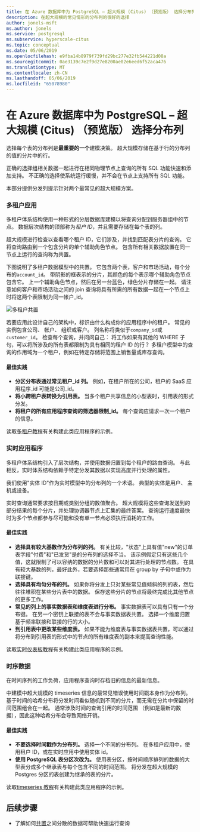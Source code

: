 ```yaml
---
title: 在 Azure 数据库中为 PostgreSQL – 超大规模 (Citus) （预览版） 选择分布列
description: 在超大规模的常见情形的分布列的很好的选择
author: jonels-msft
ms.author: jonels
ms.service: postgresql
ms.subservice: hyperscale-citus
ms.topic: conceptual
ms.date: 05/06/2019
ms.openlocfilehash: e9fba14b8979f739fd29bc277e32fb544221d08a
ms.sourcegitcommit: 0ae3139c7e2f9d27e8200ae02e6eed6f52aca476
ms.translationtype: MT
ms.contentlocale: zh-CN
ms.lasthandoff: 05/06/2019
ms.locfileid: "65078980"
---
```

# <a name="choose-distribution-columns-in-azure-database-for-postgresql--hyperscale-citus-preview"></a>在 Azure 数据库中为 PostgreSQL – 超大规模 (Citus) （预览版） 选择分布列

选择每个表的分布列是**最重要的一个**建模决策。 超大规模存储在基于行的分布列的值的分片中的行。

正确的选择组相关数据一起进行在相同物理节点上查询的所有 SQL 功能快速和添加支持。 不正确的选择使系统运行缓慢，并不会在节点上支持所有 SQL 功能。

本部分提供分发列提示针对两个最常见的超大规模方案。

### <a name="multi-tenant-apps"></a>多租户应用

多租户体系结构使用一种形式的分层数据库建模以将查询分配到服务器组中的节点。  数据层次结构的顶部称为*租户 ID*，并且需要存储在每个表的列。

超大规模进行检查以查看哪个租户 ID，它们涉及，并找到匹配表分片的查询。 它将查询路由到一个包含分片的单个辅助角色节点。 包含所有相关数据放置在同一节点上运行的查询称为共置。

下图说明了多租户数据模型中的共置。 它包含两个表，客户和市场活动，每个分布的`account_id`。 带阴影的框表示的分片，其颜色的每个表示哪个辅助角色节点包含它。 上一个辅助角色节点，然后在另一台蓝色，绿色分片存储在一起。 请注意如何客户和市场活动之间的 join 查询将具有所需的所有数据一起在一个节点上时将这两个表限制为同一帐户\_id。

![多租户共置](media/concepts-hyperscale-choosing-distribution-column/multi-tenant-colocation.png)

若要应用此设计自己的架构中，标识由什么构成你的应用程序中的租户。 常见的实例包含公司、 帐户、 组织或客户。 列名称将类似于`company_id`或`customer_id`。 检查每个查询，并问问自己： 将工作如果有其他的 WHERE 子句，可以将所涉及的所有表都限制为具有相同的租户 ID 的行？
多租户模型中的查询的作用域为一个租户，例如在特定存储将范围上销售量或库存查询。

#### <a name="best-practices"></a>最佳实践

-   **分区分布表通过常见租户\_id 列。** 例如，在租户所在的公司，租户的 SaaS 应用程序\_id 可能是公司\_id。
-   **将小跨租户表转换为引用表。** 当多个租户共享信息的小型表时，引用表的形式分发。
-   **将租户的所有应用程序查询的筛选器限制\_id。** 每个查询应请求一次一个租户的信息。

读取[多租户教程](./tutorial-design-database-hyperscale-multi-tenant.md)有关构建此类应用程序的示例。

### <a name="real-time-apps"></a>实时应用程序

多租户体系结构引入了层次结构，并使用数据归置到每个租户的路由查询。 与此相反，实时体系结构依赖于特定分发其数据以实现高度并行处理的属性。

我们使用"实体 ID"作为实时模型中的分布列的一个术语。 典型的实体是用户、 主机或设备。

实时查询通常要求按日期或类别分组的数值聚合。 超大规模将这些查询发送到的部分结果的每个分片，并处理协调器节点上汇集的最终答案。 查询运行速度最快时为多个节点都参与尽可能和没有单一节点必须执行消耗的工作。

#### <a name="best-practices"></a>最佳实践

-   **选择具有较大基数作为分布列的列。** 有关比较，\"状态\"上具有值"new"的订单表字段"付费"和"已发货"是的分布列的选择不当。 该示例假定只有这些几个值，这就限制了可以容纳的数据的分片数和可以对其进行处理的节点数。 在具有较大基数的列，最好此外，若要选择那些通常用在 group by 子句中或作为联接键。
-   **选择具有均匀分布的列。** 如果你将分发上只对某些常见值倾斜的列的表，然后往往堆积在某些分片表中的数据。 保存这些分片的节点将最终完成比其他节点的更多工作。
-   **常见的列上的事实数据表和维度表进行分布。**
    事实数据表可以具有只有一个分布键。 在另一个密钥上联接的表不会与事实数据表共置。 选择一个维度归置基于频率联接和联接的行的大小。
-   **到引用表中更改某些维度表。** 如果不能为维度表与事实数据表共置，可以通过将分布到引用表的形式中的节点的所有维度表的副本来提高查询性能。

读取[实时仪表板教程](./tutorial-design-database-hyperscale-realtime.md)有关构建此类应用程序的示例。

### <a name="timeseries-data"></a>时序数据

在时间序列的工作负荷，应用程序查询时存档旧的信息的最新信息。

中建模中超大规模的 timeseries 信息的最常见错误使用时间戳本身作为分布列。 基于时间的哈希分布将分发时间看似随机到不同的分片，而无需在分片中保留的时间范围组合在一起。 通常涉及时间的查询引用的时间范围 （例如是最新的数据），因此这种哈希分布会导致网络开销。

#### <a name="best-practices"></a>最佳实践

-   **不要选择时间戳作为分布列。** 选择一个不同的分布列。 在多租户应用中，使用租户 ID，或在实时应用中使用实体 id。
-   **使用 PostgreSQL 表分区次改为。** 使用表分区，按时间顺序排列的数据的大型表分成多个继承表与每个包含不同的时间范围。  将分发在超大规模的 Postgres 分区的表创建为继承的表的分片。

读取[timeseries 教程](https://aka.ms/hyperscale-tutorial-timeseries)有关构建此类应用程序的示例。

## <a name="next-steps"></a>后续步骤
- 了解如何[共置](concepts-hyperscale-colocation.md)之间分散的数据可帮助快速运行查询
